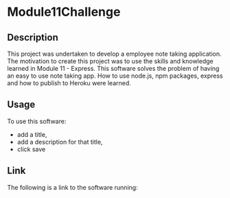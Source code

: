 # Module11Challenge

## Description
This project was undertaken to develop a employee note taking application. The motivation to create this project was to use the skills and knowledge learned in Module 11 - Express. This software solves the problem of having an easy to use note taking app. How to use node.js, npm packages, express and how to publish to Heroku were learned.

## Usage
To use this software:
 - add a title, 
 - add a description for that title,
 - click save

## Link
The following is a link to the software running:

